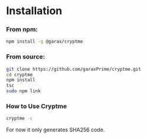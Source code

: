 # Installation

### From npm:

```bash
npm install -g @garax/cryptme
```

### From source:

```bash
git clone https://github.com/garaxPrime/cryptme.git
cd cryptme
npm install
tsc
sudo npm link
```

### How to Use Cryptme
```bash
cryptme -c
```
For now it only generates SHA256 code.